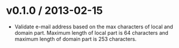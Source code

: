 
v0.1.0 / 2013-02-15
===================

  * Validate e-mail address based on the max characters of local and domain
    part. Maximum length of local part is 64 characters and maximum length of
    domain part is 253 characters.